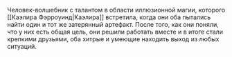 
Человек-волшебник с талантом в области иллюзионной магии, которого [[Каэлира Фэрроуинд|Каэлира]] встретила, когда они оба пытались найти один и тот же затерянный артефакт. После того, как они поняли, что у них есть общая цель, они решили работать вместе и в итоге стали крепкими друзьями, оба хитрые и умеющие находить выход из любых ситуаций.